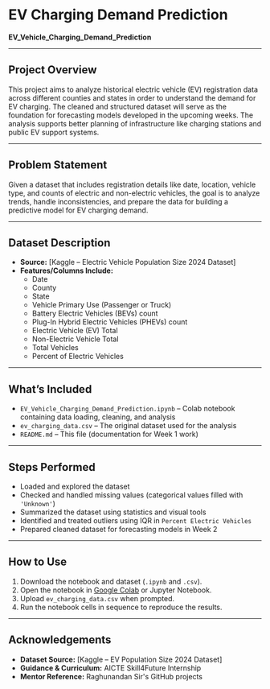 # EV Charging Demand Prediction

**EV_Vehicle_Charging_Demand_Prediction**

---

## Project Overview

This project aims to analyze historical electric vehicle (EV) registration data across different counties and states in order to understand the demand for EV charging. The cleaned and structured dataset will serve as the foundation for forecasting models developed in the upcoming weeks. The analysis supports better planning of infrastructure like charging stations and public EV support systems.

---

## Problem Statement

Given a dataset that includes registration details like date, location, vehicle type, and counts of electric and non-electric vehicles, the goal is to analyze trends, handle inconsistencies, and prepare the data for building a predictive model for EV charging demand.

---

## Dataset Description

- **Source:** [Kaggle – Electric Vehicle Population Size 2024 Dataset]
- **Features/Columns Include:**
  - Date
  - County
  - State
  - Vehicle Primary Use (Passenger or Truck)
  - Battery Electric Vehicles (BEVs) count
  - Plug-In Hybrid Electric Vehicles (PHEVs) count
  - Electric Vehicle (EV) Total
  - Non-Electric Vehicle Total
  - Total Vehicles
  - Percent of Electric Vehicles

---

## What’s Included

- `EV_Vehicle_Charging_Demand_Prediction.ipynb` – Colab notebook containing data loading, cleaning, and analysis
- `ev_charging_data.csv` – The original dataset used for the analysis
- `README.md` – This file (documentation for Week 1 work)

---

## Steps Performed

- Loaded and explored the dataset
- Checked and handled missing values (categorical values filled with `'Unknown'`)
- Summarized the dataset using statistics and visual tools
- Identified and treated outliers using IQR in `Percent Electric Vehicles`
- Prepared cleaned dataset for forecasting models in Week 2

---

## How to Use

1. Download the notebook and dataset (`.ipynb` and `.csv`).
2. Open the notebook in [Google Colab](https://colab.research.google.com/) or Jupyter Notebook.
3. Upload `ev_charging_data.csv` when prompted.
4. Run the notebook cells in sequence to reproduce the results.

---

## Acknowledgements

- **Dataset Source:** [Kaggle – EV Population Size 2024 Dataset]
- **Guidance & Curriculum:** AICTE Skill4Future Internship
- **Mentor Reference:** Raghunandan Sir's GitHub projects
